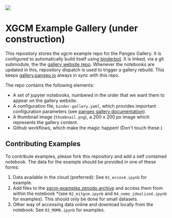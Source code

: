 [![](https://img.shields.io/website?down_message=down&label=pangeo%20gallery&up_message=up&url=https%3A%2F%2Fgallery.pangeo.io%2Frepos%2Fxgcm%2Fxgcm-examples%2F)](https://gallery.pangeo.io/repos/xgcm/xgcm-examples/)

# XGCM Example Gallery (under construction)

This repository stores the xgcm example repo for the Pangeo Gallery.
It is configured to automatically build itself using
[binderbot](https://github.com/pangeo-gallery/binderbot).
It is linked, via a git submodule, the the
[gallery website repo](https://github.com/pangeo-gallery/pangeo-gallery).
Whenever the notebooks are updated in this, repository
dispatch is used to trigger a gallery rebuild. This keeps
[gallery.pangeo.io](http://gallery.pangeo.io) always in sync with this repo.

The repo contains the following elements:

- A set of jupyter notebooks, numbered in the order that we want them to
  appear on the gallery website.
- A configuration file, `binder-gallery.yaml`, which provides important
  configuration parameters (see [pangeo gallery documentation](http://gallery.pangeo.io)).
- A thumbnail image (`thumbnail.png`), a 200 x 200 px image which represents
  the gallery content.
- Github workflows, which make the magic happen! (Don't touch these.)

## Contributing Examples

To contribute examples, please fork this repository and add a self contained notebook. The data for the example should be provided in one of these forms:

1. Data available in the cloud (preferred): See `01_eccov4.ipynb` for example.
2. Add files to the [xgcm-examples zenodo archive](https://zenodo.org/record/4421428#.X_XP7y1h3x9) and access them from within the notebook *(see `02_mitgcm.ipynb` and `04_nemo_idealized.ipynb` for examples). This should only be done for small datasets.
3. Other way of accessing data online and download locally from the notebook: See `03_MOM6.ipynb` for examples.
